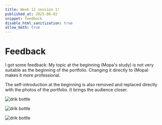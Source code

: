 ```yaml
---
title: Week 12 session 1!
published_at: 2025-06-02
snippet: feedback
disable_html_sanitization: true
allow_math: true
---
```


# Feedback
I got some feedback: My topic at the beginning (Mopa's study) is not very suitable as the beginning of the portfolio. Changing it directly to (Mopa) makes it more professional. 

The self-introduction at the beginning is also removed and replaced directly with the photos of the portfolio. It brings the audience closer.

![drik bottle](week12/13.png)

![drik bottle](week12/14.png)

![drik bottle](week12/19.png)
